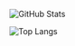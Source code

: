 ![GitHub Stats](https://github-readme-stats.vercel.app/api?username=Omskka&theme=tokyonight)
<br>


![Top Langs](https://github-readme-stats.vercel.app/api/top-langs/?username=Omskka&theme=tokyonight)
